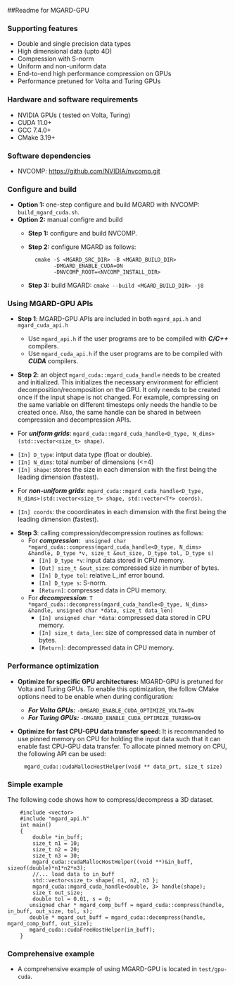 ##Readme for MGARD-GPU
### Supporting features
* Double and single precision data types
* High dimensional data (upto 4D)
* Compression with S-norm
* Uniform and non-uniform data
* End-to-end high performance compression on GPUs
* Performance pretuned for Volta and Turing GPUs 

### Hardware and software requirements
* NVIDIA GPUs ( tested on Volta, Turing)
* CUDA 11.0+
* GCC 7.4.0+
* CMake 3.19+

### Software dependencies 
* NVCOMP: https://github.com/NVIDIA/nvcomp.git

### Configure and build
* **Option 1:** one-step configure and build MGARD with NVCOMP: ```build_mgard_cuda.sh```.
* **Option 2:** manual configre and build
	+ **Step 1:** configure and build NVCOMP.
	+ **Step 2:** configure MGARD as follows:

			
			cmake -S <MGARD_SRC_DIR> -B <MGARD_BUILD_DIR>
				  -DMGARD_ENABLE_CUDA=ON
				  -DNVCOMP_ROOT=<NVCOMP_INSTALL_DIR> 
			
	+ **Step 3:** build MGARD: ```cmake --build <MGARD_BUILD_DIR> -j8```

### Using MGARD-GPU APIs


* **Step 1**: MGARD-GPU APIs are included in both ```mgard_api.h``` and ```mgard_cuda_api.h```

	+ Use ```mgard_api.h``` if the user programs are to be compiled with ***C/C++*** compilers.
	+ Use ```mgard_cuda_api.h``` if the user programs are to be compiled with ***CUDA*** compilers.

* **Step 2**: an object ```mgard_cuda::mgard_cuda_handle``` needs to be created and initialized. This initializes the necessary environment for efficient decomposition/recomposition on the GPU. It only needs to be created once if the input shape is not changed. For example, compressing on the same variable on different timesteps only needs the handle to be created once. Also, the same handle can be shared in between compression and decompression APIs.

 * For ***uniform grids***: ```mgard_cuda::mgard_cuda_handle<D_type, N_dims>(std::vector<size_t> shape)```.
  - ```[In] D_type```: intput data type (float or double).
  - ```[In] N_dims```: total number of dimensions (<=4)
  - ```[In] shape```: stores the size in each dimension with the first being the leading dimension (fastest).
 * For ***non-uniform grids***: ```mgard_cuda::mgard_cuda_handle<D_type, N_dims>(std::vector<size_t> shape, std::vector<T*> coords)```. 
  - ```[In] coords```: the cooordinates in each dimension with the first being the leading dimension (fastest).
* **Step 3**: calling compression/decompression routines as follows:
  	+ For ***compression***: ```
			unsigned char *mgard_cuda::compress(mgard_cuda_handle<D_type, N_dims> &handle, D_type *v, size_t &out_size, D_type tol, D_type s)```
     	- ```[In] D_type *v```: input data stored in CPU memory.
	  	- ```[Out] size_t &out_size```: compressed size in number of bytes.
	  	- ```[In] D_type tol```: relative L_inf error bound.
	  	- ```[In] D_type s```: S-norm.
	  	- ```[Return]```: compressed data in CPU memory.
  	+ For ***decompression***: ```T *mgard_cuda::decompress(mgard_cuda_handle<D_type, N_dims> &handle, unsigned char *data, size_t data_len)```    
  		- ```[In] unsigned char *data```: compressed data stored in CPU memory.
   		- ```[In] size_t data_len```: size of compressed data in number of bytes.
  		- ```[Return]```: decompressed data in CPU memory.

### Performance optimization

* **Optimize for specific GPU architectures:** MGARD-GPU is pretuned for Volta and Turing GPUs. To enable this optimization, the follow CMake options need to be enable when during configuration:
	+ ***For Volta GPUs:*** ```-DMGARD_ENABLE_CUDA_OPTIMIZE_VOLTA=ON```
	+ ***For Turing GPUs:*** ```-DMGARD_ENABLE_CUDA_OPTIMIZE_TURING=ON```
* **Optimize for fast CPU-GPU data transfer speed:** It is recommanded to use pinned memory on CPU for holding the input data such that it can enable fast CPU-GPU data transfer. To allocate pinned memory on CPU, the following API can be used:

		mgard_cuda::cudaMallocHostHelper(void ** data_prt, size_t size)
	                                      

### Simple example
The following code shows how to compress/decompress a 3D dataset. 

		#include <vector>
		#include "mgard_api.h"
		int main() 
		{
			double *in_buff;
			size_t n1 = 10;
			size_t n2 = 20;
			size_t n3 = 30;
			mgard_cuda::cudaMallocHostHelper((void **)&in_buff, sizeof(double)*n1*n2*n3);
			//... load data to in_buff
			std::vector<size_t> shape{ n1, n2, n3 };
			mgard_cuda::mgard_cuda_handle<double, 3> handle(shape);
			size_t out_size;
			double tol = 0.01, s = 0;
		   unsigned char * mgard_comp_buff = mgard_cuda::compress(handle, in_buff, out_size, tol, s);
		   double * mgard_out_buff = mgard_cuda::decompress(handle, mgard_comp_buff, out_size);
		   mgard_cuda::cudaFreeHostHelper(in_buff);
		}

### Comprehensive example
* A comprehensive example of using MGARD-GPU is located in ```test/gpu-cuda```.